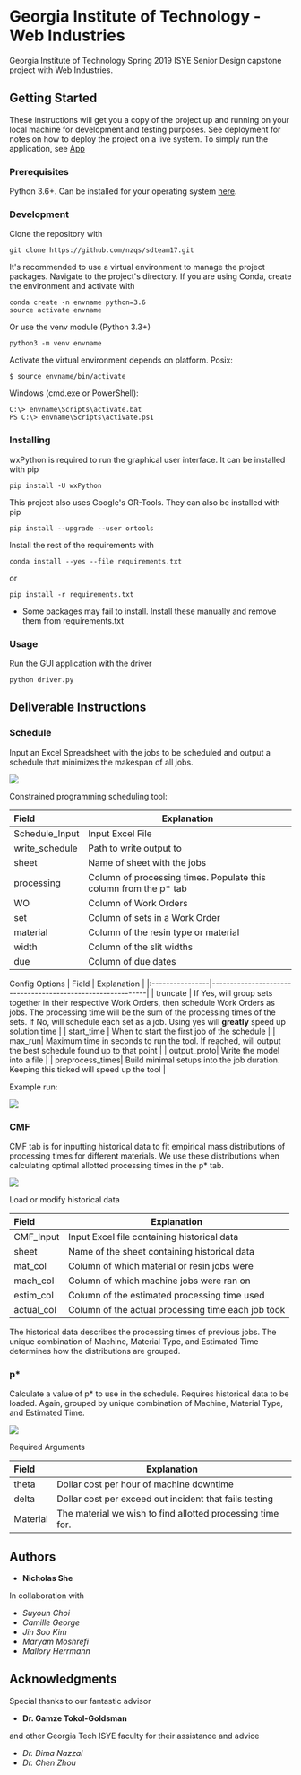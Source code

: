 # Georgia Institute of Technology - Web Industries

Georgia Institute of Technology Spring 2019 ISYE Senior Design capstone project with Web Industries.

## Getting Started

These instructions will get you a copy of the project up and running on your local machine for development and testing purposes. See deployment for notes on how to deploy the project on a live system.
To simply run the application, see [App](#App)

### Prerequisites

Python 3.6+. Can be installed for your operating system [here](https://www.python.org/downloads/).

### Development

Clone the repository with

    git clone https://github.com/nzqs/sdteam17.git

It's recommended to use a virtual environment to manage the project packages. Navigate to the project's directory.
If you are using Conda, create the environment and activate with

    conda create -n envname python=3.6
    source activate envname

Or use the venv module (Python 3.3+)

    python3 -m venv envname

Activate the virtual environment depends on platform.
Posix:

    $ source envname/bin/activate

Windows (cmd.exe or PowerShell):

    C:\> envname\Scripts\activate.bat
    PS C:\> envname\Scripts\activate.ps1


### Installing
wxPython is required to run the graphical user interface. It can be installed with pip

    pip install -U wxPython


This project also uses Google's OR-Tools. They can also be installed with pip

    pip install --upgrade --user ortools


Install the rest of the requirements with

    conda install --yes --file requirements.txt

or

    pip install -r requirements.txt

* Some packages may fail to install. Install these manually and remove them from requirements.txt

### Usage

Run the GUI application with the driver

    python driver.py

## Deliverable Instructions

### Schedule

Input an Excel Spreadsheet with the jobs to be scheduled and output a schedule that minimizes the makespan of all jobs.

<img src="https://github.com/nzqs/sdteam17/blob/master/deliverable/resources/images/GUI%20Schedule%20tab.PNG">

Constrained programming scheduling tool:

|  Field | Explanation |
|:----------------|------------------------------------------------------------|
| Schedule_Input | Input Excel File |
| write_schedule| Path to write output to |
| sheet | Name of sheet with the jobs |
| processing | Column of processing times. Populate this column from the p* tab |
| WO | Column of Work Orders |
| set | Column of sets in a Work Order |
| material | Column of the resin type or material |
| width | Column of the slit widths |
| due | Column of due dates |

Config Options
| Field | Explanation |
|:----------------|------------------------------------------------------------|
| truncate | If Yes, will group sets together in their respective Work Orders, then schedule Work Orders as jobs. The processing time will be the sum of the processing times of the sets. If No, will schedule each set as a job. Using yes will **greatly** speed up solution time |
| start_time | When to start the first job of the schedule |
| max_run| Maximum time in seconds to run the tool. If reached, will output the best schedule found up to that point |
| output_proto| Write the model into a file |
| preprocess_times| Build minimal setups into the job duration. Keeping this ticked will speed up the tool |

Example run:

<img src="https://github.com/nzqs/sdteam17/blob/master/deliverable/resources/images/GUI%20Schedule%20Run%20example.PNG?raw=true">

### CMF

CMF tab is for inputting historical data to fit empirical mass distributions of processing times for different materials. We use these distributions when calculating optimal allotted processing times in the p* tab.

<img src="https://github.com/nzqs/sdteam17/blob/master/deliverable/resources/images/GUI%20CMF%20tab.PNG">

Load or modify historical data

| Field| Explanation |
|:----------------|------------------------------------------------------------|
| CMF_Input | Input Excel file containing historical data |
| sheet | Name of the sheet containing historical data |
| mat_col | Column of which material or resin jobs were |
| mach_col | Column of which machine jobs were ran on |
| estim_col | Column of the estimated processing time used |
| actual_col | Column of the actual processing time each job took |

The historical data describes the processing times of previous jobs. The unique combination of Machine, Material Type, and Estimated Time determines how the distributions are grouped.

### p*

Calculate a value of p* to use in the schedule. Requires historical data to be loaded. Again, grouped by unique combination of Machine, Material Type, and Estimated Time.

<img src="https://github.com/nzqs/sdteam17/blob/master/deliverable/resources/images/GUI%20pstar%20tab.PNG">

Required Arguments

| Field | Explanation|
|:----------------|------------------------------------------------------------|
| theta | Dollar cost per hour of machine downtime |
| delta | Dollar cost per exceed out incident that fails testing |
| Material | The material we wish to find allotted processing time for. |

## Authors

* **Nicholas She**

In collaboration with
* *Suyoun Choi*
* *Camille George*
* *Jin Soo Kim*
* *Maryam Moshrefi*
* *Mallory Herrmann*

## Acknowledgments

Special thanks to our fantastic advisor

* **Dr. Gamze Tokol-Goldsman**

and other Georgia Tech ISYE faculty for their assistance and advice

* *Dr. Dima Nazzal*
* *Dr. Chen Zhou*
